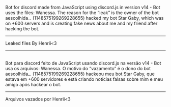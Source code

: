 Bot for discord made from JavaScript using discord.js in version v14 - Bot uses the files: Wanessa.
The reason for the “leak” is the owner of the bot aescolhida_. (1148575199269228655) hacked my bot Star Gaby, which was on +600 servers and is creating fake news about me and my friend after hacking the bot.
<hr>
Leaked files By Henrii<3
<br>
<hr>
<br>
Bot para discord feito de JavaScript usando discord.js na versão v14 - Bot usa os arquivos: Wanessa.
O motivo do “vazamento” é o dono do bot aescolhida_. (1148575199269228655) hackeou meu bot Star Gaby, que estava em +600 servidores e está criando notícias falsas sobre mim e meu amigo após hackear o bot.
<hr>
Arquivos vazados por Henrii<3
